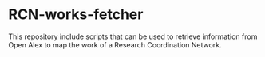 # RCN-works-fetcher
This repository include scripts that can be used to retrieve information from Open Alex to map the work of a Research Coordination Network. 
